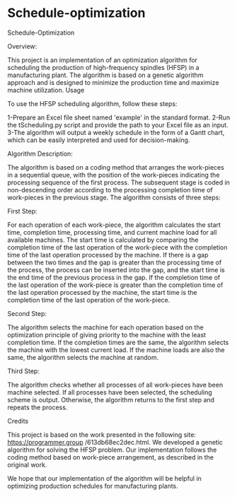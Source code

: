 ﻿# Schedule-optimization
Schedule-Optimization

Overview:

   This project is an implementation of an optimization algorithm for scheduling the production      of high-frequency spindles (HFSP) in a manufacturing plant. The algorithm is based on a          genetic algorithm approach and is designed to minimize the production time and maximize          machine utilization.
Usage

To use the HFSP scheduling algorithm, follow these steps:

   1-Prepare an Excel file sheet named 'example' in the standard format.
   2-Run the tScheduling.py script and provide the path to your Excel file as an input.
   3-The algorithm will output a weekly schedule in the form of a Gantt chart, which can be easily interpreted and used for decision-making.

Algorithm Description:

   The algorithm is based on a coding method that arranges the work-pieces in a sequential queue,    with the position of the work-pieces indicating the processing sequence of the first process.    The subsequent stage is coded in non-descending order according to the processing completion      time of work-pieces in the previous stage. The algorithm consists of three steps:

First Step:

   For each operation of each work-piece, the algorithm calculates the start time, completion        time, processing time, and current machine load for all available machines. The start time is    calculated by comparing the completion time of the last operation of the work-piece with the      completion time of the last operation processed by the machine. If there is a gap between the    two times and the gap is greater than the processing time of the process, the process can be      inserted into the gap, and the start time is the end time of the previous process in the gap.    If the completion time of the last operation of the work-piece is greater than the completion    time of the last operation processed by the machine, the start time is the completion time of    the last operation of the work-piece.

Second Step:

   The algorithm selects the machine for each operation based on the optimization principle of      giving priority to the machine with the least completion time. If the completion times are the    same, the algorithm selects the machine with the lowest current load. If the machine loads are    also the same, the algorithm selects the machine at random.

Third Step:

   The algorithm checks whether all processes of all work-pieces have been machine selected. If      all processes have been selected, the scheduling scheme is output. Otherwise, the algorithm      returns to the first step and repeats the process.

Credits

   This project is based on the work presented in the following site: https://programmer.group      /613db68ec2dec.html. We developed a genetic algorithm for solving the HFSP problem. Our          implementation follows the coding method based on work-piece arrangement, as described in the    original work.

   We hope that our implementation of the algorithm will be helpful in optimizing production        schedules for manufacturing plants.
